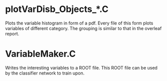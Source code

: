 # plotVarDisb_Objects_*.C
Plots the variable histogram in form of a pdf.
Every file of this form plots variables of different category. The grouping is similar to that in the overleaf report.

# VariableMaker.C
Writes the interesting variables to a ROOT file. This ROOT file can be used by the classifier network to train upon.
